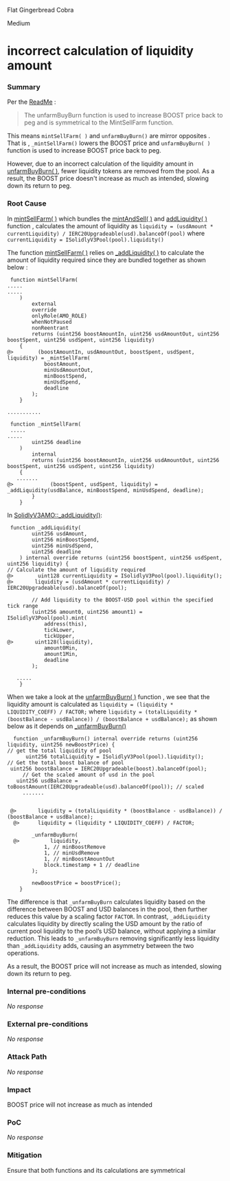 Flat Gingerbread Cobra

Medium

# incorrect calculation of liquidity amount

### Summary

Per the [ReadMe]( https://github.com/sherlock-audit/2024-10-axion/blob/main/liquidity-amo/README.md?plain=1#L111) :
>The unfarmBuyBurn function is used to increase BOOST price back to peg and is symmetrical to the MintSellFarm function. 

This means `mintSellFarm( )` and `unfarmBuyBurn()`  are mirror opposites . That is , `_mintSellFarm()`  lowers the BOOST price and  `unfarmBuyBurn( )` function is used to increase BOOST price back to peg.

However, due to an incorrect calculation of the liquidity amount in [unfarmBuyBurn( )](https://github.com/sherlock-audit/2024-10-axion/blob/main/liquidity-amo/README.md?plain=1#L111), fewer liquidity tokens are removed from the pool. As a result, the BOOST price doesn't increase as much as intended, slowing down its return to peg.

### Root Cause

In [mintSellFarm( )](https://github.com/sherlock-audit/2024-10-axion/blob/main/liquidity-amo/contracts/MasterAMO.sol#L219) which  bundles the [mintAndSell( )]( ) and  [addLiquidity( )]() function  , calculates the amount of  liquidity as `liquidity = (usdAmount * currentLiquidity) / IERC20Upgradeable(usd).balanceOf(pool)`  where `currentLiquidity = ISolidlyV3Pool(pool).liquidity()`   

The function  [mintSellFarm( )](https://github.com/sherlock-audit/2024-10-axion/blob/main/liquidity-amo/contracts/MasterAMO.sol#L219) relies on [_addLiquidity( )](https://github.com/sherlock-audit/2024-10-axion/blob/main/liquidity-amo/contracts/MasterAMO.sol#L214) to calculate the amount of liquidity required since they are bundled together as shown below  :


```solidity
 function mintSellFarm(
.....
.....
    )
        external
        override
        onlyRole(AMO_ROLE)
        whenNotPaused
        nonReentrant
        returns (uint256 boostAmountIn, uint256 usdAmountOut, uint256 boostSpent, uint256 usdSpent, uint256 liquidity)
    {
@>        (boostAmountIn, usdAmountOut, boostSpent, usdSpent, liquidity) = _mintSellFarm(
            boostAmount,
            minUsdAmountOut,
            minBoostSpend,
            minUsdSpend,
            deadline
        );
    }

...........

 function _mintSellFarm(
 .....
.....
        uint256 deadline
    )
        internal
        returns (uint256 boostAmountIn, uint256 usdAmountOut, uint256 boostSpent, uint256 usdSpent, uint256 liquidity)
    {
   .......
@>            (boostSpent, usdSpent, liquidity) = _addLiquidity(usdBalance, minBoostSpend, minUsdSpend, deadline);
        }
    }
```



In  [SolidlyV3AMO::_addLiquidity()](https://github.com/sherlock-audit/2024-10-axion/blob/main/liquidity-amo/contracts/SolidlyV3AMO.sol#L168):
```solidity
 function _addLiquidity(
        uint256 usdAmount,
        uint256 minBoostSpend,
        uint256 minUsdSpend,
        uint256 deadline
    ) internal override returns (uint256 boostSpent, uint256 usdSpent, uint256 liquidity) {
// Calculate the amount of liquidity required 
@>        uint128 currentLiquidity = ISolidlyV3Pool(pool).liquidity();
@>       liquidity = (usdAmount * currentLiquidity) / IERC20Upgradeable(usd).balanceOf(pool);
  
        // Add liquidity to the BOOST-USD pool within the specified tick range
        (uint256 amount0, uint256 amount1) = ISolidlyV3Pool(pool).mint(
            address(this),
            tickLower,
            tickUpper,
@>       uint128(liquidity),
            amount0Min,
            amount1Min,
            deadline
        );

   .....
    }
```


When we take a look at the [unfarmBuyBurn( )](https://github.com/sherlock-audit/2024-10-axion/blob/main/liquidity-amo/contracts/MasterAMO.sol#L251) function  , we  see that the liquidity  amount is calculated as `liquidity = (liquidity * LIQUIDITY_COEFF) / FACTOR;`  where `liquidity = (totalLiquidity * (boostBalance - usdBalance)) / (boostBalance + usdBalance);`  as shown below as it depends on [_unfarmBuyBurn()](https://github.com/sherlock-audit/2024-10-axion/blob/main/liquidity-amo/contracts/SolidlyV3AMO.sol#L319)


```solidity
  function _unfarmBuyBurn() internal override returns (uint256 liquidity, uint256 newBoostPrice) {
// get the total liquidity of pool  
      uint256 totalLiquidity = ISolidlyV3Pool(pool).liquidity();
// Get the total boost balance of pool       
 uint256 boostBalance = IERC20Upgradeable(boost).balanceOf(pool);
     // Get the scaled amount of usd in the pool
   uint256 usdBalance = toBoostAmount(IERC20Upgradeable(usd).balanceOf(pool)); // scaled
     .......


 @>       liquidity = (totalLiquidity * (boostBalance - usdBalance)) / (boostBalance + usdBalance);
  @>      liquidity = (liquidity * LIQUIDITY_COEFF) / FACTOR;

        _unfarmBuyBurn(
  @>          liquidity,
            1, // minBoostRemove
            1, // minUsdRemove
            1, // minBoostAmountOut
            block.timestamp + 1 // deadline
        );

        newBoostPrice = boostPrice();
    }
```

The  difference is that `_unfarmBuyBurn` calculates liquidity based on the difference between BOOST and USD balances in the pool, then further reduces this value by a scaling factor `FACTOR`. In contrast, `_addLiquidity`  calculates liquidity by directly scaling the USD amount by the ratio of current pool liquidity to the pool’s USD balance, without applying a similar reduction. This leads to `_unfarmBuyBurn` removing significantly less liquidity than `_addLiquidity` adds, causing an asymmetry between the two operations.

As a result, the BOOST price will not  increase as much as intended, slowing down its return to peg.

### Internal pre-conditions

_No response_

### External pre-conditions

_No response_

### Attack Path

_No response_

### Impact

 BOOST price will not  increase as much as intended

### PoC

_No response_

### Mitigation

Ensure that both functions and its  calculations   are symmetrical 